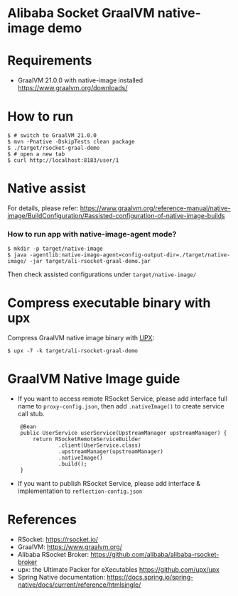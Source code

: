 Alibaba Socket GraalVM native-image demo
========================================

# Requirements

* GraalVM 21.0.0 with native-image installed  https://www.graalvm.org/downloads/

# How to run

```
$ # switch to GraalVM 21.0.0
$ mvn -Pnative -DskipTests clean package
$ ./target/rsocket-graal-demo
$ # open a new tab
$ curl http://localhost:8183/user/1
```

# Native assist

For details, please refer: https://www.graalvm.org/reference-manual/native-image/BuildConfiguration/#assisted-configuration-of-native-image-builds

### How to run app with native-image-agent mode?

```
$ mkdir -p target/native-image
$ java -agentlib:native-image-agent=config-output-dir=./target/native-image/ -jar target/ali-rsocket-graal-demo.jar
```

Then check assisted configurations under `target/native-image/`

# Compress executable binary with upx

Compress GraalVM native image binary with [UPX](https://github.com/upx/upx):

```
$ upx -7 -k target/ali-rsocket-graal-demo  
```

# GraalVM Native Image guide

* If you want to access remote RSocket Service, please add interface full name to `proxy-config.json`, then add `.nativeImage()`  to create service call stub.

```
    @Bean
    public UserService userService(UpstreamManager upstreamManager) {
        return RSocketRemoteServiceBuilder
                .client(UserService.class)
                .upstreamManager(upstreamManager)
                .nativeImage()
                .build();
    }
```

* If you want to publish RSocket Service, please add interface & implementation to `reflection-config.json`

# References

* RSocket: https://rsocket.io/
* GraalVM: https://www.graalvm.org/
* Alibaba RSocket Broker: https://github.com/alibaba/alibaba-rsocket-broker
* upx: the Ultimate Packer for eXecutables https://github.com/upx/upx
* Spring Native documentation: https://docs.spring.io/spring-native/docs/current/reference/htmlsingle/
